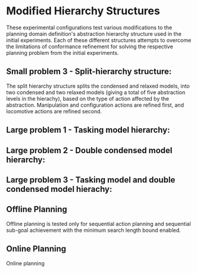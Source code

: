 # Modified Hierarchy Structures

These experimental configurations test various modifications to the planning domain definition's abstraction hierarchy structure used in the initial experiments.
Each of these different structures attempts to overcome the limitations of conformance refinement for solving the respective planning problem from the initial experiments.

## Small problem 3 - Split-hierarchy structure:
The split hierarchy structure splits the condensed and relaxed models, into two condensed and two relaxed models (giving a total of five abstraction levels in the hierachy), based on the type of action affected by the abstraction.
Manipulation and configuration actions are refined first, and locomotive actions are refined second.

## Large problem 1 - Tasking model hierarchy:


## Large problem 2 - Double condensed model hierarchy:


## Large problem 3 - Tasking model and double condensed model hierachy:


## Offline Planning
Offline planning is tested only for sequential action planning and sequential sub-goal achievement with the minimum search length bound enabled.

## Online Planning
Online planning
